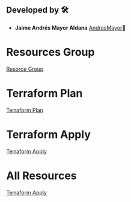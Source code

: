 ## Developed by 🛠️
* **Jaime Andrés Mayor Aldana**  [AndresMayor](https://github.com/AndresMayor)🚀


# Resources Group

[Resorce Group](./ss/resourcesGroup.png "Resorce Group")

# Terraform Plan

[Terraform Plan](./ss/terraformPlan.png "Terraform Plan")

# Terraform Apply

[Terraform Apply](./ss/terraformApply.png "Terraform Apply")

# All Resources

[Terraform Apply](./ss/allresources.png "Terraform Apply")